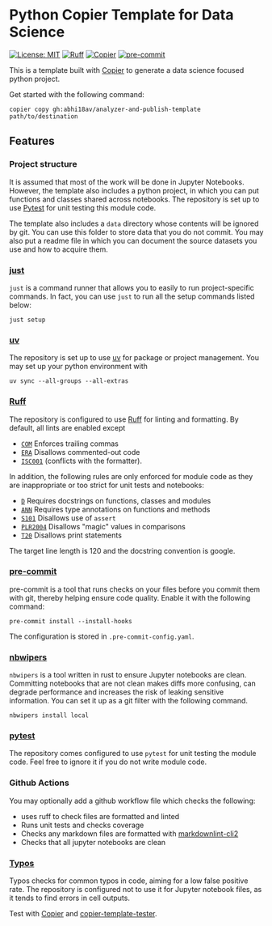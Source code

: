 # Python Copier Template for Data Science

 [![License: MIT](https://img.shields.io/badge/License-MIT-yellow.svg)](https://opensource.org/licenses/MIT)
[![Ruff](https://img.shields.io/endpoint?url=https://raw.githubusercontent.com/astral-sh/ruff/main/assets/badge/v2.json)](https://github.com/astral-sh/ruff)
[![Copier](https://img.shields.io/endpoint?url=https://raw.githubusercontent.com/copier-org/copier/master/img/badge/badge-grayscale-inverted-border-orange.json)](https://github.com/copier-org/copier)
[![pre-commit](https://img.shields.io/badge/pre--commit-enabled-brightgreen?logo=pre-commit)](https://github.com/pre-commit/pre-commit)

This is a template built with [Copier](https://github.com/copier-org/copier) to generate a data science focused python project.

Get started with the following command:

```shell
copier copy gh:abhi18av/analyzer-and-publish-template path/to/destination
```

## Features

### Project structure

It is assumed that most of the work will be done in Jupyter Notebooks.
However, the template also includes a python project, in which you can put functions and classes shared across notebooks.
The repository is set up to use [Pytest](https://docs.pytest.org/en/stable/) for unit testing this module code.

The template also includes a `data` directory whose contents will be ignored by git.
You can use this folder to store data that you do not commit.
You may also put a readme file in which you can document the source datasets you use and how to acquire them.

### [just](https://github.com/casey/just)

`just` is a command runner that allows you to easily to run project-specific commands.
In fact, you can use `just` to run all the setup commands listed below:

```shell
just setup
```

### [uv](https://github.com/astral-sh/uv)

The repository is set up to use [uv](https://github.com/astral-sh/uv) for package or project management.
You may set up your python environment with

```shell
uv sync --all-groups --all-extras
```

### [Ruff](https://github.com/astral-sh/ruff)

The repository is configured to use [Ruff](https://github.com/astral-sh/ruff) for linting and formatting.
By default, all lints are enabled except

- [`COM`](https://docs.astral.sh/ruff/rules/#flake8-commas-com) Enforces trailing commas
- [`ERA`](https://docs.astral.sh/ruff/rules/#eradicate-era) Disallows commented-out code
- [`ISC001`](https://docs.astral.sh/ruff/rules/single-line-implicit-string-concatenation/#flake8-executable-exe) (conflicts with the formatter).

In addition, the following rules are only enforced for module code as they are inappropriate or too strict for unit tests and notebooks:

- [`D`](https://docs.astral.sh/ruff/rules/#pydocstyle-d) Requires docstrings on functions, classes and modules
- [`ANN`](https://docs.astral.sh/ruff/rules/#flake8-annotations-ann) Requires type annotations on functions and methods
- [`S101`](https://docs.astral.sh/ruff/rules/assert/) Disallows use of `assert`
- [`PLR2004`](https://docs.astral.sh/ruff/rules/magic-value-comparison/) Disallows "magic" values in comparisons
- [`T20`](https://docs.astral.sh/ruff/rules/#flake8-print-t20) Disallows print statements

The target line length is 120 and the docstring convention is google.

### [pre-commit](https://github.com/pre-commit/pre-commit)

pre-commit is a tool that runs checks on your files before you commit them with git, thereby helping ensure code quality.
Enable it with the following command:

```shell
pre-commit install --install-hooks
```

The configuration is stored in `.pre-commit-config.yaml`.

### [nbwipers](https://github.com/felixgwilliams/nbwipers)

`nbwipers` is a tool written in rust to ensure Jupyter notebooks are clean.
Committing notebooks that are not clean makes diffs more confusing, can degrade performance and increases the risk of leaking sensitive information.
You can set it up as a git filter with the following command.

```shell
nbwipers install local
```

### [pytest](https://docs.pytest.org/en/stable/)

The repository comes configured to use `pytest` for unit testing the module code.
Feel free to ignore it if you do not write module code.

### Github Actions

You may optionally add a github workflow file which checks the following:

- uses ruff to check files are formatted and linted
- Runs unit tests and checks coverage
- Checks any markdown files are formatted with [markdownlint-cli2](https://github.com/DavidAnson/markdownlint-cli2)
- Checks that all jupyter notebooks are clean

### [Typos](https://github.com/crate-ci/typos)

Typos checks for common typos in code, aiming for a low false positive rate.
The repository is configured not to use it for Jupyter notebook files, as it tends to find errors in cell outputs.

Test with [Copier](https://github.com/copier-org/copier) and [copier-template-tester](https://github.com/KyleKing/copier-template-tester).
